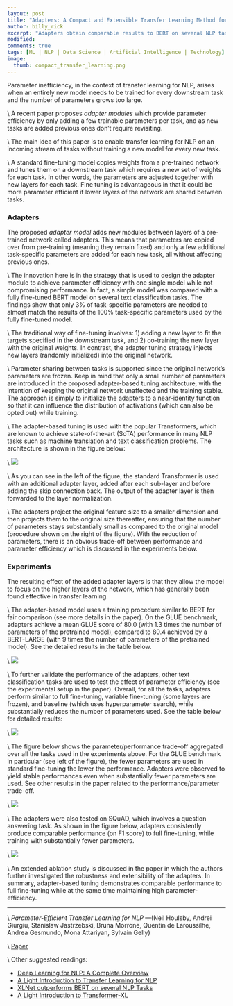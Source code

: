 ```yaml
---
layout: post
title: "Adapters: A Compact and Extensible Transfer Learning Method for NLP"
author: billy_rick
excerpt: "Adapters obtain comparable results to BERT on several NLP tasks while achieving parameter efficiency."
modified:
comments: true
tags: [ML | NLP | Data Science | Artificial Intelligence | Technology]
image:
  thumb: compact_transfer_learning.png
---
```


Parameter inefficiency, in the context of transfer learning for NLP, arises when an entirely new model needs to be trained for every downstream task and the number of parameters grows too large.

\\
A recent paper proposes *adapter modules* which provide parameter efficiency by only adding a few trainable parameters per task, and as new tasks are added previous ones don’t require revisiting.

\\
The main idea of this paper is to enable transfer learning for NLP on an incoming stream of tasks without training a new model for every new task.

\\
A standard fine-tuning model copies weights from a pre-trained network and tunes them on a downstream task which requires a new set of weights for each task. In other words, the parameters are adjusted together with new layers for each task. Fine tuning is advantageous in that it could be more parameter efficient if lower layers of the network are shared between tasks.

### **Adapters**

The proposed *adapter model* adds new modules between layers of a pre-trained network called adapters. This means that parameters are copied over from pre-training (meaning they remain fixed) and only a few additional task-specific parameters are added for each new task, all without affecting previous ones.

\\
The innovation here is in the strategy that is used to design the adapter module to achieve parameter efficiency with one single model while not compromising performance. In fact, a simple model was compared with a fully fine-tuned BERT model on several text classification tasks. The findings show that only 3% of task-specific parameters are needed to almost match the results of the 100% task-specific parameters used by the fully fine-tuned model.

\\
The traditional way of fine-tuning involves: 1) adding a new layer to fit the targets specified in the downstream task, and 2) co-training the new layer with the original weights. In contrast, the adapter tuning strategy injects new layers (randomly initialized) into the original network.

\\
Parameter sharing between tasks is supported since the original network’s parameters are frozen.
Keep in mind that only a small number of parameters are introduced in the proposed adapter-based tuning architecture, with the intention of keeping the original network unaffected and the training stable. The approach is simply to initialize the adapters to a near-identity function so that it can influence the distribution of activations (which can also be opted out) while training.

\\
The adapter-based tuning is used with the popular Transformers, which are known to achieve state-of-the-art (SoTA) performance in many NLP tasks such as machine translation and text classification problems. The architecture is shown in the figure below:

\\
![](https://miro.medium.com/max/506/0*Z2FMWTCmdkgevHr-.png)

\\
As you can see in the left of the figure, the standard Transformer is used with an additional adapter layer, added after each sub-layer and before adding the skip connection back. The output of the adapter layer is then forwarded to the layer normalization.

\\
The adapters project the original feature size to a smaller dimension and then projects them to the original size thereafter, ensuring that the number of parameters stays substantially small as compared to the original model (procedure shown on the right of the figure). With the reduction of parameters, there is an obvious trade-off between performance and parameter efficiency which is discussed in the experiments below.

### **Experiments**

The resulting effect of the added adapter layers is that they allow the model to focus on the higher layers of the network, which has generally been found effective in transfer learning.

\\
The adapter-based model uses a training procedure similar to BERT for fair comparison (see more details in the paper). On the GLUE benchmark, adapters achieve a mean GLUE score of 80.0 (with 1.3 times the number of parameters of the pretrained model), compared to 80.4 achieved by a BERT-LARGE (with 9 times the number of parameters of the pretrained model). See the detailed results in the table below.

\\
![](https://miro.medium.com/max/650/0*VeYFguchExk1xim1.png)

\\
To further validate the performance of the adapters, other text classification tasks are used to test the effect of parameter efficiency (see the experimental setup in the paper). Overall, for all the tasks, adapters perform similar to full fine-tuning, variable fine-tuning (some layers are frozen), and baseline (which uses hyperparameter search), while substantially reduces the number of parameters used. See the table below for detailed results:

\\
![](https://miro.medium.com/max/601/0*FDPA3tIyrdpr7DNt.png)

\\
The figure below shows the parameter/performance trade-off aggregated over all the tasks used in the experiments above. For the GLUE benchmark in particular (see left of the figure), the fewer parameters are used in standard fine-tuning the lower the performance. Adapters were observed to yield stable performances even when substantially fewer parameters are used. See other results in the paper related to the performance/parameter trade-off.

\\
![](https://miro.medium.com/max/593/0*VQm3lH7NFOP6ytA2.png)

\\
The adapters were also tested on SQuAD, which involves a question answering task. As shown in the figure below, adapters consistently produce comparable performance (on F1 score) to full fine-tuning, while training with substantially fewer parameters.

\\
![](https://miro.medium.com/max/332/0*6wJgi_5TsRwijX-F.png)

\\
An extended ablation study is discussed in the paper in which the authors further investigated the robustness and extensibility of the adapters.
In summary, adapter-based tuning demonstrates comparable performance to full fine-tuning while at the same time maintaining high parameter-efficiency.

----------

\\
*Parameter-Efficient Transfer Learning for NLP* —(Neil Houlsby, Andrei Giurgiu, Stanislaw Jastrzebski, Bruna Morrone, Quentin de Laroussilhe, Andrea Gesmundo, Mona Attariyan, Sylvain Gelly)

\\
[Paper](https://arxiv.org/pdf/1902.00751.pdf)

\\
Other suggested readings:

- [Deep Learning for NLP: A Complete Overview](https://medium.com/dair-ai/deep-learning-for-nlp-an-overview-of-recent-trends-d0d8f40a776d)
- [A Light Introduction to Transfer Learning for NLP](https://medium.com/dair-ai/a-light-introduction-to-transfer-learning-for-nlp-3e2cb56b48c8)
- [XLNet outperforms BERT on several NLP Tasks](https://medium.com/dair-ai/xlnet-outperforms-bert-on-several-nlp-tasks-9ec867bb563b)
- [A Light Introduction to Transformer-XL](https://medium.com/dair-ai/a-light-introduction-to-transformer-xl-be5737feb13)

